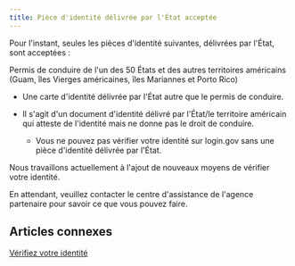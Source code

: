 ```yaml
---
title: Pièce d'identité délivrée par l'État acceptée
---
```

Pour l'instant, seules les pièces d'identité suivantes, délivrées par l'État, sont acceptées :

Permis de conduire de l'un des 50 États et des autres territoires américains (Guam, îles Vierges américaines, îles Mariannes et Porto Rico)

* Une carte d'identité délivrée par l'État autre que le permis de conduire.
* Il s'agit d'un document d'identité délivré par l'État/le territoire américain qui atteste de l'identité mais ne donne pas le droit de conduire.

  * Vous ne pouvez pas vérifier votre identité sur login.gov sans une pièce d'identité délivrée par l'État.

Nous travaillons actuellement à l'ajout de nouveaux moyens de vérifier votre identité.

En attendant, veuillez contacter le centre d'assistance de l'agence partenaire pour savoir ce que vous pouvez faire.

## Articles connexes

[Vérifiez votre identité](https://login.gov/fr/help/verify-your-identity/overview/)